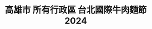 ---
title: "高雄市 所有行政區 台北國際牛肉麵節 2024"
keywords:
  - 美食競賽
  - 台灣美食
  - 美食精選
datePublished: "2025-06-30"
dateModified: "2025-07-01"
city: "高雄市"
district: "所有行政區"
award: "台北國際牛肉麵節"
year: "2024"
page: 1
count: 2

restaurants:
  - name: "渝味食記重慶小麵"
    address: "807高雄市三民區吉林街243號"
    phone: "073229445"
    geo: "22.64771817418659, 120.30650614059422"
    google_map: "https://maps.app.goo.gl/KT2RTydgXmdwd4uN7"
    footinder: "https://footinder.com.tw/%e9%ab%98%e9%9b%84%e5%b8%82%e4%b8%89%e6%b0%91%e5%8d%80/362213/"
    official: "https://www.facebook.com/profile.php?id=61563661050239"
    award:
    - name: "台北國際牛肉麵節"
      year: "2024"
  - name: "小胖山東麵館"
    address: "832高雄市林園區福興街165號"
    phone: "076417870"
    geo: "22.506525164462335, 120.39394452104004"
    google_map: "https://maps.app.goo.gl/q1xDx8rJ5cL4LCbh9"
    footinder: "https://footinder.com.tw/%E9%AB%98%E9%9B%84%E5%B8%82%E6%9E%97%E5%9C%92%E5%8D%80/52751/"
    official: "https://www.facebook.com/p/%E5%B1%B1%E6%9D%B1%E9%BA%B5%E9%A4%A8%E6%9E%97%E5%9C%92%E5%B0%8F%E8%83%96-100054458829815/"
    award:
    - name: "台北國際牛肉麵節"
      year: "2024"
---